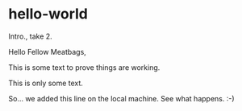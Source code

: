 # hello-world
Intro., take 2.


Hello Fellow Meatbags,

This is some text to prove things are working.

This is only some text.

So... we added this line on the local machine. See what happens. :-)
